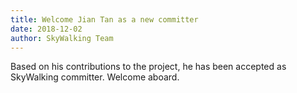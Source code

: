 ```yaml
---
title: Welcome Jian Tan as a new committer
date: 2018-12-02
author: SkyWalking Team
---
```


Based on his contributions to the project, he has been accepted as SkyWalking committer. Welcome aboard.
